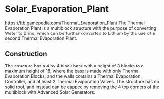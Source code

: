 # Solar_Evaporation_Plant

https://ftb.gamepedia.com/Thermal_Evaporation_Plant The Thermal Evaporation Plant is a multiblock structure with the purpose of converting Water to Brine, which can be further converted to Lithium by the use of a second Thermal Evaporation Plant.

## Construction

The structure has a 4 by 4 block base with a height of 3 blocks to a maximum height of 18, where the base is made with only Thermal Evaporation Blocks, and the walls contains a Thermal Evaporation Controller, and at least 2 Thermal Evaporation Valves. The structure has no solid roof, and instead can be capped by removing the 4 top corners of the multiblock with Advanced Solar Generators.